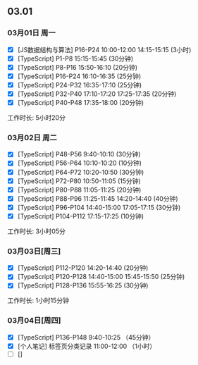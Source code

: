 ## 03.01

### 03月01日 周一
+ [x] [JS数据结构与算法] P16-P24  10:00-12:00  14:15-15:15  (3小时)
+ [x] [TypeScript] P1-P8  15:15-15:45  (30分钟)
+ [x] [TypeScript] P8-P16  15:50-16:10  (20分钟)
+ [x] [TypeScript] P16-P24  16:10-16:35  (25分钟)
+ [x] [TypeScript] P24-P32  16:35-17:10  (25分钟) 
+ [x] [TypeScript] P32-P40  17:10-17:20  17:25-17:35  (20分钟)
+ [x] [TypeScript] P40-P48  17:35-18:00  (20分钟)

工作时长:  5小时20分

### 03月02日 周二
+ [x] [TypeScript] P48-P56  9:40-10:10  (30分钟)
+ [x] [TypeScript] P56-P64  10:10-10:20  (10分钟)
+ [x] [TypeScript] P64-P72  10:20-10:50  (30分钟)
+ [x] [TypeScript] P72-P80  10:50-11:05  (15分钟)
+ [x] [TypeScript] P80-P88  11:05-11:25  (20分钟)
+ [x] [TypeScript] P88-P96  11:25-11:45  14:20-14:40  (40分钟)
+ [x] [TypeScript] P96-P104  14:40-15:00  17:05-17:15  (30分钟)
+ [x] [TypeScript] P104-P112  17:15-17:25  (10分钟)

工作时长:  3小时05分

### 03月03日[周三]
+ [x] [TypeScript] P112-P120  14:20-14:40  (20分钟)
+ [x] [TypeScript] P120-P128  14:40-15:00  15:45-15:50  (25分钟)
+ [x] [TypeScript] P128-P136  15:55-16:25  (30分钟)

工作时长:  1小时15分钟

### 03月04日[周四]
+ [x] [TypeScript] P136-P148  9:40-10:25 （45分钟）
+ [x] [个人笔记] 标签页分类记录  11:00-12:00 （1小时）
+ [ ] []